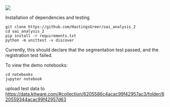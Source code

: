 [<img src="https://github.com/uncbiag/OAI_analysis_2/actions/workflows/selfhosted-action.yml/badge.svg">](https://github.com/uncbiag/OAI_analysis_2/actions)

Installation of dependencies and testing

```
git clone https://github.com/HastingsGreer/oai_analysis_2
cd oai_analysis_2
pip install -r requirements.txt
python -m unittest -v discover
```

Currently, this should declare that the segmentation test passed, and the registration test failed.

To view the demo notebooks:
```
cd notebooks
jupyter notebook
```


upload test data to https://data.kitware.com/#collection/6205586c4acac99f42957ac3/folder/620559344acac99f42957d63
